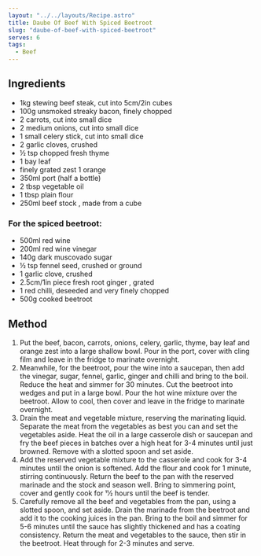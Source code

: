 ```yaml
---
layout: "../../layouts/Recipe.astro"
title: Daube Of Beef With Spiced Beetroot
slug: "daube-of-beef-with-spiced-beetroot"
serves: 6
tags:
  - Beef
---
```


## Ingredients

- 1kg stewing beef steak, cut into 5cm/2in cubes
- 100g unsmoked streaky bacon, finely chopped
- 2 carrots, cut into small dice
- 2 medium onions, cut into small dice
- 1 small celery stick, cut into small dice
- 2 garlic cloves, crushed
- ½ tsp chopped fresh thyme
- 1 bay leaf
- finely grated zest 1 orange
- 350ml port (half a bottle)
- 2 tbsp vegetable oil
- 1 tbsp plain flour
- 250ml beef stock , made from a cube

### For the spiced beetroot:

- 500ml red wine
- 200ml red wine vinegar
- 140g dark muscovado sugar
- ½ tsp fennel seed, crushed or ground
- 1 garlic clove, crushed
- 2.5cm/1in piece fresh root ginger , grated
- 1 red chilli, deseeded and very finely chopped
- 500g cooked beetroot

## Method

1. Put the beef, bacon, carrots, onions, celery, garlic, thyme, bay leaf and orange zest into a large shallow bowl. Pour in the port, cover with cling film and leave in the fridge to marinate overnight.
1. Meanwhile, for the beetroot, pour the wine into a saucepan, then add the vinegar, sugar, fennel, garlic, ginger and chilli and bring to the boil. Reduce the heat and simmer for 30 minutes. Cut the beetroot into wedges and put in a large bowl. Pour the hot wine mixture over the beetroot. Allow to cool, then cover and leave in the fridge to marinate overnight.
1. Drain the meat and vegetable mixture, reserving the marinating liquid. Separate the meat from the vegetables as best you can and set the vegetables aside. Heat the oil in a large casserole dish or saucepan and fry the beef pieces in batches over a high heat for 3-4 minutes until just browned. Remove with a slotted spoon and set aside.
1. Add the reserved vegetable mixture to the casserole and cook for 3-4 minutes until the onion is softened. Add the flour and cook for 1 minute, stirring continuously. Return the beef to the pan with the reserved marinade and the stock and season well. Bring to simmering point, cover and gently cook for 11⁄2 hours until the beef is tender.
1. Carefully remove all the beef and vegetables from the pan, using a slotted spoon, and set aside. Drain the marinade from the beetroot and add it to the cooking juices in the pan. Bring to the boil and simmer for 5-6 minutes until the sauce has slightly thickened and has a coating consistency. Return the meat and vegetables to the sauce, then stir in the beetroot. Heat through for 2-3 minutes and serve.